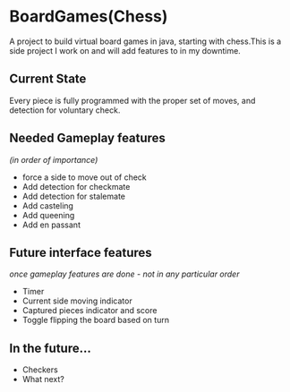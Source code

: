 # BoardGames(Chess)
A project to build virtual board games in java, starting with chess.This is a side project I work on and will add features to in my downtime.

## Current State
Every piece is fully programmed with the proper set of moves, and detection for voluntary check.

## Needed Gameplay features
*(in order of importance)*
* force a side to move out of check
* Add detection for checkmate
* Add detection for stalemate
* Add casteling
* Add queening
* Add en passant

## Future interface features
*once gameplay features are done - not in any particular order*
* Timer
* Current side moving indicator
* Captured pieces indicator and score
* Toggle flipping the board based on turn

## In the future...
* Checkers
* What next?
